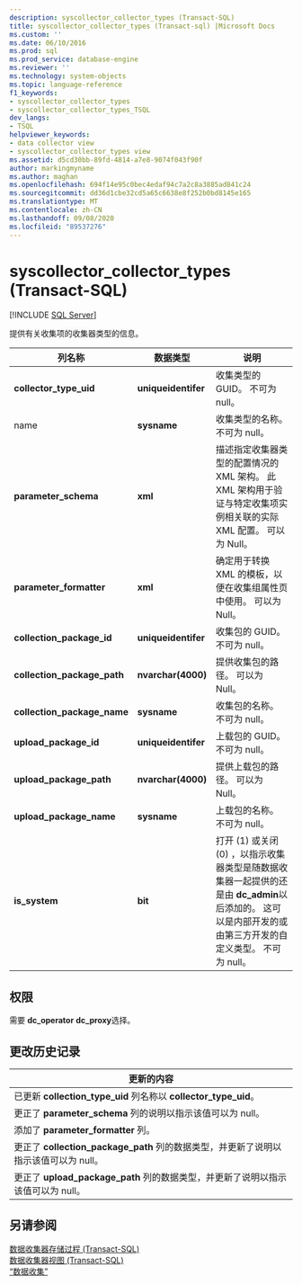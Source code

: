 ```yaml
---
description: syscollector_collector_types (Transact-SQL)
title: syscollector_collector_types (Transact-sql) |Microsoft Docs
ms.custom: ''
ms.date: 06/10/2016
ms.prod: sql
ms.prod_service: database-engine
ms.reviewer: ''
ms.technology: system-objects
ms.topic: language-reference
f1_keywords:
- syscollector_collector_types
- syscollector_collector_types_TSQL
dev_langs:
- TSQL
helpviewer_keywords:
- data collector view
- syscollector_collector_types view
ms.assetid: d5cd30bb-89fd-4814-a7e8-9074f043f90f
author: markingmyname
ms.author: maghan
ms.openlocfilehash: 694f14e95c0bec4edaf94c7a2c8a3885ad841c24
ms.sourcegitcommit: dd36d1cbe32cd5a65c6638e8f252b0bd8145e165
ms.translationtype: MT
ms.contentlocale: zh-CN
ms.lasthandoff: 09/08/2020
ms.locfileid: "89537276"
---
```

# <a name="syscollector_collector_types-transact-sql"></a>syscollector_collector_types (Transact-SQL)
[!INCLUDE [SQL Server](../../includes/applies-to-version/sqlserver.md)]

  提供有关收集项的收集器类型的信息。  
  
|列名称|数据类型|说明|  
|-----------------|---------------|-----------------|  
|**collector_type_uid**|**uniqueidentifer**|收集类型的 GUID。 不可为 null。|  
|name|**sysname**|收集类型的名称。 不可为 null。|  
|**parameter_schema**|**xml**|描述指定收集器类型的配置情况的 XML 架构。 此 XML 架构用于验证与特定收集项实例相关联的实际 XML 配置。 可以为 Null。|  
|**parameter_formatter**|**xml**|确定用于转换 XML 的模板，以便在收集组属性页中使用。 可以为 Null。|  
|**collection_package_id**|**uniqueidentifer**|收集包的 GUID。 不可为 null。|  
|**collection_package_path**|**nvarchar(4000)**|提供收集包的路径。 可以为 Null。|  
|**collection_package_name**|**sysname**|收集包的名称。 不可为 null。|  
|**upload_package_id**|**uniqueidentifer**|上载包的 GUID。 不可为 null。|  
|**upload_package_path**|**nvarchar(4000)**|提供上载包的路径。 可以为 Null。|  
|**upload_package_name**|**sysname**|上载包的名称。 不可为 null。|  
|**is_system**|**bit**|打开 (1) 或关闭 (0) ，以指示收集器类型是随数据收集器一起提供的还是由 **dc_admin**以后添加的。 这可以是内部开发的或由第三方开发的自定义类型。 不可为 null。|  
  
## <a name="permissions"></a>权限  
 需要 **dc_operator** **dc_proxy**选择。  
  
## <a name="change-history"></a>更改历史记录  
  
|更新的内容|  
|---------------------|  
|已更新 **collection_type_uid** 列名称以 **collector_type_uid**。|  
|更正了 **parameter_schema** 列的说明以指示该值可以为 null。|  
|添加了 **parameter_formatter** 列。|  
|更正了 **collection_package_path** 列的数据类型，并更新了说明以指示该值可以为 null。|  
|更正了 **upload_package_path** 列的数据类型，并更新了说明以指示该值可以为 null。|  
  
## <a name="see-also"></a>另请参阅  
 [数据收集器存储过程 (Transact-SQL)](../../relational-databases/system-stored-procedures/data-collector-stored-procedures-transact-sql.md)   
 [数据收集器视图 (Transact-SQL)](../../relational-databases/system-catalog-views/data-collector-views-transact-sql.md)   
 [“数据收集”](../../relational-databases/data-collection/data-collection.md)  
  
  
